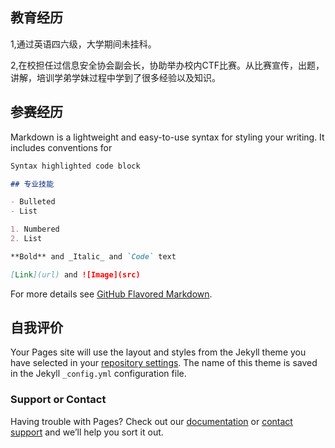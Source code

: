 ## 教育经历

1,通过英语四六级，大学期间未挂科。  

2,在校担任过信息安全协会副会长，协助举办校内CTF比赛。从比赛宣传，出题，讲解，培训学弟学妹过程中学到了很多经验以及知识。


## 参赛经历

Markdown is a lightweight and easy-to-use syntax for styling your writing. It includes conventions for

```markdown
Syntax highlighted code block

## 专业技能

- Bulleted
- List

1. Numbered
2. List

**Bold** and _Italic_ and `Code` text

[Link](url) and ![Image](src)
```

For more details see [GitHub Flavored Markdown](https://guides.github.com/features/mastering-markdown/).

## 自我评价

Your Pages site will use the layout and styles from the Jekyll theme you have selected in your [repository settings](https://github.com/lxwAsm/lxwhome/settings). The name of this theme is saved in the Jekyll `_config.yml` configuration file.

### Support or Contact

Having trouble with Pages? Check out our [documentation](https://help.github.com/categories/github-pages-basics/) or [contact support](https://github.com/contact) and we’ll help you sort it out.
